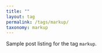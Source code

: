 ```yaml
---
title: ""
layout: tag
permalink: /tags/markup/
taxonomy: markup
---
```


Sample post listing for the tag `markup`.
